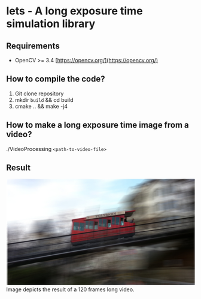 # lets - A long exposure time simulation library

## Requirements

* OpenCV >= 3.4 [https://opencv.org/](https://opencv.org/)

## How to compile the code?

1. Git clone repository
2. mkdir `build` && cd build
3. cmake .. && make -j4

## How to make a long exposure time image from a video?
./VideoProcessing `<path-to-video-file>`

## Result
![](results/polybahn4_big_avg.jpg)
Image depicts the result of a 120 frames long video.
